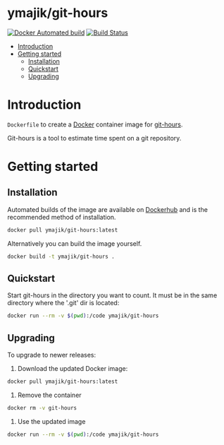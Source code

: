 # ymajik/git-hours

[![Docker Automated build](https://img.shields.io/docker/automated/jrottenberg/ffmpeg.svg)](https://hub.docker.com/r/ymajik/docker-git-hours/builds/)
[![Build Status](https://travis-ci.org/ymajik/docker-git-hours.svg?branch=testing)](https://travis-ci.org/ymajik/docker-git-hours)

- [Introduction](#introduction)
- [Getting started](#getting-started)
  - [Installation](#installation)
  - [Quickstart](#quickstart)
  - [Upgrading](#upgrading)

# Introduction

`Dockerfile` to create a [Docker](https://www.docker.com/) container image for [git-hours](https://github.com/kimmobrunfeldt/git-hours).

Git-hours is a tool to estimate time spent on a git repository.

# Getting started

## Installation

Automated builds of the image are available on [Dockerhub](https://hub.docker.com/r/ymajik/git-hours) and is the recommended method of installation.

```bash
docker pull ymajik/git-hours:latest
```

Alternatively you can build the image yourself.

```bash
docker build -t ymajik/git-hours .
```

## Quickstart

Start git-hours in the directory you want to count. It must be in the same directory where the '.git' dir is located:

```bash
docker run --rm -v $(pwd):/code ymajik/git-hours
```

## Upgrading

To upgrade to newer releases:

  1. Download the updated Docker image:

  ```bash
  docker pull ymajik/git-hours:latest
  ```

  1. Remove the container

  ```bash
  docker rm -v git-hours
  ```

  1. Use the updated image

  ```bash
  docker run --rm -v $(pwd):/code ymajik/git-hours
  ```
